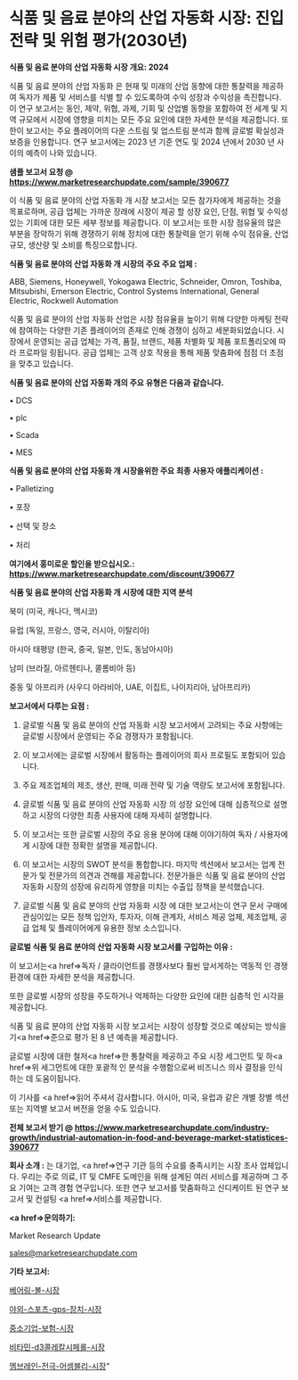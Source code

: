 # 식품 및 음료 분야의 산업 자동화 시장: 진입 전략 및 위험 평가(2030년)

<strong>식품 및 음료 분야의 산업 자동화 시장 개요: 2024</strong>

식품 및 음료 분야의 산업 자동화 은 현재 및 미래의 산업 동향에 대한 통찰력을 제공하여 독자가 제품 및 서비스를 식별 할 수 있도록하여 수익 성장과 수익성을 촉진합니다. 이 연구 보고서는 동인, 제약, 위협, 과제, 기회 및 산업별 동향을 포함하여 전 세계 및 지역 규모에서 시장에 영향을 미치는 모든 주요 요인에 대한 자세한 분석을 제공합니다. 또한이 보고서는 주요 플레이어의 다운 스트림 및 업스트림 분석과 함께 글로벌 확실성과 보증을 인용합니다. 연구 보고서에는 2023 년 기준 연도 및 2024 년에서 2030 년 사이의 예측이 나와 있습니다.



<strong>샘플 보고서 요청 @ <a href=https://www.marketresearchupdate.com/sample/390677>https://www.marketresearchupdate.com/sample/390677</a></strong>

이 식품 및 음료 분야의 산업 자동화 개 시장 보고서는 모든 참가자에게 제공하는 것을 목표로하며, 공급 업체는 가까운 장래에 시장이 제공 할 성장 요인, 단점, 위협 및 수익성있는 기회에 대한 모든 세부 정보를 제공합니다. 이 보고서는 또한 시장 점유율의 많은 부분을 장악하기 위해 경쟁하기 위해 정치에 대한 통찰력을 얻기 위해 수익 점유율, 산업 규모, 생산량 및 소비를 특징으로합니다.



<strong>식품 및 음료 분야의 산업 자동화 개 시장의 주요 주요 업체 :</strong>

ABB, Siemens, Honeywell, Yokogawa Electric, Schneider, Omron, Toshiba, Mitsubishi, Emerson Electric, Control Systems International, General Electric, Rockwell Automation

식품 및 음료 분야의 산업 자동화 산업은 시장 점유율을 높이기 위해 다양한 마케팅 전략에 참여하는 다양한 기존 플레이어의 존재로 인해 경쟁이 심하고 세분화되었습니다. 시장에서 운영되는 공급 업체는 가격, 품질, 브랜드, 제품 차별화 및 제품 포트폴리오에 따라 프로파일 링됩니다. 공급 업체는 고객 상호 작용을 통해 제품 맞춤화에 점점 더 초점을 맞추고 있습니다.



<strong>식품 및 음료 분야의 산업 자동화 개의 주요 유형은 다음과 같습니다.</strong>

• DCS

• plc

• Scada

• MES



<strong>식품 및 음료 분야의 산업 자동화 개 시장을위한 주요 최종 사용자 애플리케이션 :</strong>

• Palletizing

• 포장

• 선택 및 장소

• 처리



<strong>여기에서 흥미로운 할인을 받으십시오.: <a href=https://www.marketresearchupdate.com/discount/390677>https://www.marketresearchupdate.com/discount/390677</a></strong>



<strong>식품 및 음료 분야의 산업 자동화 개 시장에 대한 지역 분석</strong>

북미 (미국, 캐나다, 멕시코)

유럽 (독일, 프랑스, 영국, 러시아, 이탈리아)

아시아 태평양 (한국, 중국, 일본, 인도, 동남아시아)

남미 (브라질, 아르헨티나, 콜롬비아 등)

중동 및 아프리카 (사우디 아라비아, UAE, 이집트, 나이지리아, 남아프리카)



<strong>보고서에서 다루는 요점 :</strong>

1. 글로벌 식품 및 음료 분야의 산업 자동화 시장 보고서에서 고려되는 주요 사항에는 글로벌 시장에서 운영되는 주요 경쟁자가 포함됩니다.

2. 이 보고서에는 글로벌 시장에서 활동하는 플레이어의 회사 프로필도 포함되어 있습니다.

3. 주요 제조업체의 제조, 생산, 판매, 미래 전략 및 기술 역량도 보고서에 포함됩니다.

4. 글로벌 식품 및 음료 분야의 산업 자동화 시장 의 성장 요인에 대해 심층적으로 설명하고 시장의 다양한 최종 사용자에 대해 자세히 설명합니다.

5. 이 보고서는 또한 글로벌 시장의 주요 응용 분야에 대해 이야기하여 독자 / 사용자에게 시장에 대한 정확한 설명을 제공합니다.

6. 이 보고서는 시장의 SWOT 분석을 통합합니다. 마지막 섹션에서 보고서는 업계 전문가 및 전문가의 의견과 견해를 제공합니다. 전문가들은 식품 및 음료 분야의 산업 자동화 시장의 성장에 유리하게 영향을 미치는 수출입 정책을 분석했습니다.

7. 글로벌 식품 및 음료 분야의 산업 자동화 시장 에 대한 보고서는이 연구 문서 구매에 관심이있는 모든 정책 입안자, 투자자, 이해 관계자, 서비스 제공 업체, 제조업체, 공급 업체 및 플레이어에게 유용한 정보 소스입니다.



<strong>글로벌 식품 및 음료 분야의 산업 자동화 시장 보고서를 구입하는 이유 :</strong>

이 보고서는<a href=>독자 / 클</a>라이언트를 경쟁사보다 훨씬 앞서게하는 역동적 인 경쟁 환경에 대한 자세한 분석을 제공합니다.

또한 글로벌 시장의 성장을 주도하거나 억제하는 다양한 요인에 대한 심층적 인 시각을 제공합니다.

식품 및 음료 분야의 산업 자동화 시장 보고서는 시장이 성장할 것으로 예상되는 방식을 기<a href=>준으로</a> 평가 된 8 년 예측을 제공합니다.

글로벌 시장에 대한 철저<a href=>한 통찰력</a>을 제공하고 주요 시장 세그먼트 및 하<a href=>위 세그</a>먼트에 대한 포괄적 인 분석을 수행함으로써 비즈니스 의사 결정을 인식하는 데 도움이됩니다.

이 기사를 <a href=>읽어 주</a>셔서 감사합니다. 아시아, 미국, 유럽과 같은 개별 장별 섹션 또는 지역별 보고서 버전을 얻을 수도 있습니다.



<strong>전체 보고서 받기 @ <a href=https://www.marketresearchupdate.com/industry-growth/industrial-automation-in-food-and-beverage-market-statistices-390677>https://www.marketresearchupdate.com/industry-growth/industrial-automation-in-food-and-beverage-market-statistices-390677</a></strong>



<strong>회사 소개 :</strong>
는 대기업, <a href=>연구 기</a>관 등의 수요를 충족시키는 시장 조사 업체입니다. 우리는 주로 의료, IT 및 CMFE 도메인을 위해 설계된 여러 서비스를 제공하며 그 주요 기여는 고객 경험 연구입니다. 또한 연구 보고서를 맞춤화하고 신디케이트 된 연구 보고서 및 컨설팅 <a href=>서비</a>스를 제공합니다.



<strong><a href=>문의하기:</a></strong>

Market Research Update

sales@marketresearchupdate.com



<strong>기타 보고서:</strong>

<a href=https://www.linkedin.com/pulse/베어링-볼-시장-동향-및-성장-전망-survey-spotlight-pro-24-analysis/>베어링-볼-시장</a>

<a href=https://www.linkedin.com/pulse/야외-스포츠-gps-장치-시장-진입-전략-및-위험-평가2029년-market-matrix-musings-analysis-w6s4f/>야외-스포츠-gps-장치-시장</a>

<a href=https://www.linkedin.com/pulse/중소기업-보험-시장-경쟁-분석-및-성장-잠재력-2029-consumer-connection-compendium-ana-r4n0f/>중소기업-보험-시장</a>

<a href=https://www.linkedin.com/pulse/비타민-d3콜레칼시페롤-시장-현재-및-미래-성장-2030-trendsetters-talk-360-analysis-cn3wf/>비타민-d3콜레칼시페롤-시장</a>

<a href=https://www.linkedin.com/pulse/멤브레인-전극-어셈블리-시장-경쟁-분석-및-성장-잠재력-2029-evwrf/>멤브레인-전극-어셈블리-시장</a>"
